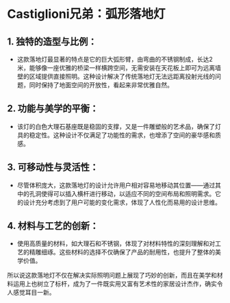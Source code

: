 # Castiglioni兄弟：弧形落地灯

## 1. **独特的造型与比例**：
- 这款落地灯最显著的特点是它的巨大弧形臂，由弯曲的不锈钢制成，长达2米，能够像一座优雅的桥梁一样横跨空间，无需安装在天花板上即可为远离墙壁的区域提供直接照明。这种设计解决了传统落地灯无法远距离投射光线的问题，同时保持了地面空间的开放性，看起来非常优雅自然。

## 2. **功能与美学的平衡**：
- 该灯的白色大理石基座既是稳固的支撑，又是一件雕塑般的艺术品，确保了灯具的稳定性。这种设计不仅满足了功能性的需求，也增添了空间的豪华感和质感。

## 3. **可移动性与灵活性**：
- 尽管体积庞大，这款落地灯的设计允许用户相对容易地移动其位置——通过其中的孔洞使得可以插入横杆进行移动，以适应不同的空间布局和照明需求。它的设计充分考虑到了用户可能的变化需求，体现了人性化而易用的设计思维。

## 4. **材料与工艺的创新**：
- 使用高质量的材料，如大理石和不锈钢，体现了对材料特性的深刻理解和对工艺的精雕细琢。这些材料的选择不仅确保了产品的耐用性，也提升了整体的美学价值。

所以说这款落地灯不仅在解决实际照明问题上展现了巧妙的创新，而且在美学和材料运用上也树立了标杆，成为了一件既实用又富有艺术性的家居设计杰作，确实令人感觉耳目一新。